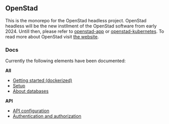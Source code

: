 ## OpenStad

This is the monorepo for the OpenStad headless project. OpenStad headless will be the new instllment of the OpenStad software from early 2024. Untill then, please refer to [openstad-app](https://github.com/openstad/openstad-app) or [openstad-kubernetes](https://github.com/openstad/openstad-kubernetes). To read more about OpenStad visit [the website](https://openstad.org/).

### Docs

Currently the following elements have been documented:


__All__
- [Getting started (dockerized)](doc/getting-started.md)
- [Setup](doc/setup.md)
- [About databases](doc/databases.md)

__API__
- [API configuration](./apps/api-server/doc/config.md)
- [Authentication and authorization](./apps/api-server/doc/auth.md)


